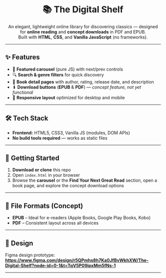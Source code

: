 <div align="center">

# 📚 **The Digital Shelf**  
An elegant, lightweight online library for discovering classics — designed for **online reading** and **concept downloads** in PDF and EPUB.  
Built with **HTML**, **CSS**, and **Vanilla JavaScript** (no frameworks).  

---

</div>

## ✨ Features  
- 🎠 **Featured carousel** (pure JS) with next/prev controls  
- 🔍 **Search & genre filters** for quick discovery  
- 📖 **Book detail pages** with author, rating, release date, and description  
- ⬇ **Download buttons** (**EPUB** & **PDF**) — *concept feature, not yet functional*  
- 📱 **Responsive layout** optimized for desktop and mobile  

---

## 🛠 Tech Stack  
- **Frontend:** HTML5, CSS3, Vanilla JS (modules, DOM APIs)  
- **No build tools required** — works as static files  

---

## 🚀 Getting Started  
1. **Download or clone** this repo  
2. Open `index.html` in your browser  
3. Browse the **carousel** or the **Find Your Next Great Read** section, open a book page, and explore the concept download options  

---

## 📂 File Formats (Concept)  
- **EPUB** – Ideal for e-readers (Apple Books, Google Play Books, Kobo)  
- **PDF** – Consistent layout across all devices  

---

## 🎨 Design  
Figma design prototype: **https://www.figma.com/design/r5QPmhs8h7Ka0JfBvWkhXW/The-Digital-Shelf?node-id=0-1&t=TqV5P09ipxMm5fNs-1**  

---
